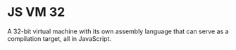 # JS VM 32

A 32-bit virtual machine with its own assembly language that can serve as a compilation target, all in JavaScript.
